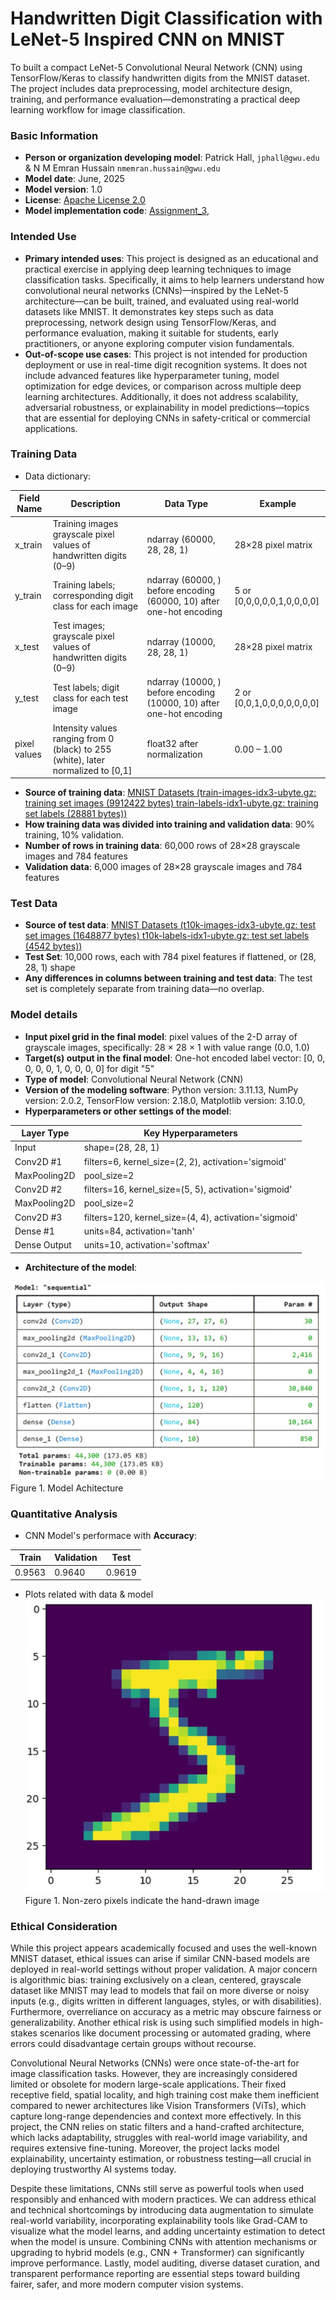 # Handwritten Digit Classification with LeNet-5 Inspired CNN on MNIST
To built a compact LeNet-5 Convolutional Neural Network (CNN) using TensorFlow/Keras to classify handwritten digits from the MNIST dataset. The project includes data preprocessing, model architecture design, training, and performance evaluation—demonstrating a practical deep learning workflow for image classification.

### Basic Information

* **Person or organization developing model**: Patrick Hall, `jphall@gwu.edu` & N M Emran Hussain `nmemran.hussain@gwu.edu`
* **Model date**: June, 2025
* **Model version**: 1.0 
* **License**: [Apache License 2.0](https://github.com/nmemranhussain/6290_PAI_2/blob/main/LICENSE)
* **Model implementation code**: [Assignment_3](https://github.com/nmemranhussain/6290_PAI_2/blob/main/Assignment_3_final.ipynb), 

### Intended Use
* **Primary intended uses**: This project is designed as an educational and practical exercise in applying deep learning techniques to image classification tasks. Specifically, it aims to help learners understand how convolutional neural networks (CNNs)—inspired by the LeNet-5 architecture—can be built, trained, and evaluated using real-world datasets like MNIST. It demonstrates key steps such as data preprocessing, network design using TensorFlow/Keras, and performance evaluation, making it suitable for students, early practitioners, or anyone exploring computer vision fundamentals.
* **Out-of-scope use cases**: This project is not intended for production deployment or use in real-time digit recognition systems. It does not include advanced features like hyperparameter tuning, model optimization for edge devices, or comparison across multiple deep learning architectures. Additionally, it does not address scalability, adversarial robustness, or explainability in model predictions—topics that are essential for deploying CNNs in safety-critical or commercial applications.

### Training Data

* Data dictionary:

| Field Name | Description | Data Type | Example |  
|-----------|--------------|------------|----------|
| x_train	| Training images grayscale pixel values of handwritten digits (0–9) | ndarray (60000, 28, 28, 1) |	28×28 pixel matrix |  
| y_train	| Training labels; corresponding digit class for each image	| ndarray (60000, ) before encoding (60000, 10) after one-hot encoding	| 5 or [0,0,0,0,0,1,0,0,0,0] |  
| x_test	| Test images; grayscale pixel values of handwritten digits (0–9)	| ndarray (10000, 28, 28, 1) | 28×28 pixel matrix |  
| y_test	| Test labels; digit class for each test image	| ndarray (10000, ) before encoding (10000, 10) after one-hot encoding | 2 or [0,0,1,0,0,0,0,0,0,0]|  
| pixel values	| Intensity values ranging from 0 (black) to 255 (white), later normalized to [0,1]	| float32 after normalization	| 0.00 – 1.00 |  

* **Source of training data**: [MNIST Datasets (train-images-idx3-ubyte.gz: training set images (9912422 bytes)
train-labels-idx1-ubyte.gz: training set labels (28881 bytes))](https://www.kaggle.com/datasets/hojjatk/mnist-dataset) 
* **How training data was divided into training and validation data**: 90% training, 10% validation.
* **Number of rows in training data**: 60,000 rows of 28×28 grayscale images and 784 features
* **Validation data**: 6,000 images of 28×28 grayscale images and 784 features
  
### Test Data
* **Source of test data**: [MNIST Datasets (t10k-images-idx3-ubyte.gz: test set images (1648877 bytes)
t10k-labels-idx1-ubyte.gz: test set labels (4542 bytes))](https://www.kaggle.com/datasets/hojjatk/mnist-dataset) 
* **Test Set**: 10,000 rows, each with 784 pixel features if flattened, or (28, 28, 1) shape
* **Any differences in columns between training and test data**: The test set is completely separate from training data—no overlap.

### Model details
* **Input pixel grid in the final model**: pixel values of the 2-D array of grayscale images, specifically: 28 × 28 × 1 with value range (0.0, 1.0)
* **Target(s) output in the final model**: One-hot encoded label vector: [0, 0, 0, 0, 0, 1, 0, 0, 0, 0] for digit "5"
* **Type of model**: Convolutional Neural Network (CNN)
* **Version of the modeling software**: Python version: 3.11.13, NumPy version: 2.0.2, TensorFlow version: 2.18.0, Matplotlib version: 3.10.0,
* **Hyperparameters or other settings of the model**:

| Layer Type | Key Hyperparameters |  
|------------|---------------------|  
| Input	| shape=(28, 28, 1) |  
| Conv2D #1	| filters=6, kernel_size=(2, 2), activation='sigmoid' |  
| MaxPooling2D	| pool_size=2 |  
| Conv2D #2	| filters=16, kernel_size=(5, 5), activation='sigmoid' |  
| MaxPooling2D | pool_size=2 |  
| Conv2D #3	| filters=120, kernel_size=(4, 4), activation='sigmoid' |  
| Dense #1	| units=84, activation='tanh' |  
| Dense Output | units=10, activation='softmax' |  

* **Architecture of the model**:

![Model Arc](CNN_model_arc.jpg)
Figure 1. Model Achitecture

### Quantitative Analysis

* CNN Model's performace with **Accuracy**:

| Train | Validation | Test |
| ------ | ------- | -------- |
| 0.9563 | 0.9640  | 0.9619 |  

* Plots related with data & model
![Model image](CNN_non_zero_pixels_hand_img.jpg)  
Figure 1. Non-zero pixels indicate the hand-drawn image

### Ethical Consideration

While this project appears academically focused and uses the well-known MNIST dataset, ethical issues can arise if similar CNN-based models are deployed in real-world settings without proper validation. A major concern is algorithmic bias: training exclusively on a clean, centered, grayscale dataset like MNIST may lead to models that fail on more diverse or noisy inputs (e.g., digits written in different languages, styles, or with disabilities). Furthermore, overreliance on accuracy as a metric may obscure fairness or generalizability. Another ethical risk is using such simplified models in high-stakes scenarios like document processing or automated grading, where errors could disadvantage certain groups without recourse.

Convolutional Neural Networks (CNNs) were once state-of-the-art for image classification tasks. However, they are increasingly considered limited or obsolete for modern large-scale applications. Their fixed receptive field, spatial locality, and high training cost make them inefficient compared to newer architectures like Vision Transformers (ViTs), which capture long-range dependencies and context more effectively. In this project, the CNN relies on static filters and a hand-crafted architecture, which lacks adaptability, struggles with real-world image variability, and requires extensive fine-tuning. Moreover, the project lacks model explainability, uncertainty estimation, or robustness testing—all crucial in deploying trustworthy AI systems today.

Despite these limitations, CNNs still serve as powerful tools when used responsibly and enhanced with modern practices. We can address ethical and technical shortcomings by introducing data augmentation to simulate real-world variability, incorporating explainability tools like Grad-CAM to visualize what the model learns, and adding uncertainty estimation to detect when the model is unsure. Combining CNNs with attention mechanisms or upgrading to hybrid models (e.g., CNN + Transformer) can significantly improve performance. Lastly, model auditing, diverse dataset curation, and transparent performance reporting are essential steps toward building fairer, safer, and more modern computer vision systems.
